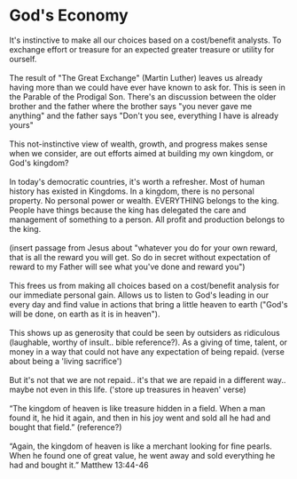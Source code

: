 # God's Economy

It's instinctive to make all our choices based on a cost/benefit analysts. To exchange effort or treasure for an expected greater treasure or utility for ourself.
<br><br>
The result of "The Great Exchange" (Martin Luther) leaves us already having more than we could have ever have known to ask for. This is seen in the Parable of the Prodigal Son. There's an discussion between the older brother and the father where the brother says "you never gave me anything" and the father says "Don't you see, everything I have is already yours"
<br><br>
This not-instinctive view of wealth, growth, and progress makes sense when we consider, are out efforts aimed at building my own kingdom, or God's kingdom?
<br><br>
In today's democratic countries, it's worth a refresher. Most of human history has existed in Kingdoms. In a kingdom, there is no personal property. No personal power or wealth. EVERYTHING belongs to the king. People have things because the king has delegated the care and management of something to a person. All profit and production belongs to the king.
<br><br>
(insert passage from Jesus about "whatever you do for your own reward, that is all the reward you will get. So do in secret without expectation of reward to my Father will see what you've done and reward you")
<br><br>
This frees us from making all choices based on a cost/benefit analysis for our immediate personal gain. Allows us to listen to God's leading in our every day and find value in actions that bring a little heaven to earth ("God's will be done, on earth as it is in heaven").
<br><br>
This shows up as generosity that could be seen by outsiders as ridiculous (laughable, worthy of insult.. bible reference?). As a giving of time, talent, or money in a way that could not have any expectation of being repaid. (verse about being a 'living sacrifice')
<br><br>
But it's not that we are not repaid.. it's that we are repaid in a different way.. maybe not even in this life. ('store up treasures in heaven' verse)
<br><br>
“The kingdom of heaven is like treasure hidden in a field. When a man found it, he hid it again, and
then in his joy went and sold all he had and bought that field.” (reference?)
<br><br>
“Again, the kingdom of heaven is like a merchant looking for fine pearls. When he found one of
great value, he went away and sold everything he had and bought it.” Matthew 13:44-46
